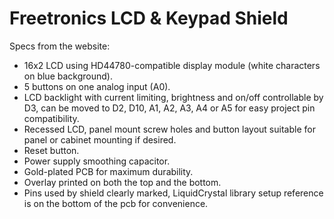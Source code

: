 Freetronics LCD & Keypad Shield
===============================

Specs from the website:
* 16x2 LCD using HD44780-compatible display module (white characters on blue background).
* 5 buttons on one analog input (A0).
* LCD backlight with current limiting, brightness and on/off controllable by D3, can be moved to D2, D10, A1, A2, A3, A4 or A5 for easy project pin compatibility.
* Recessed LCD, panel mount screw holes and button layout suitable for panel or cabinet mounting if desired.
* Reset button.
* Power supply smoothing capacitor.
* Gold-plated PCB for maximum durability.
* Overlay printed on both the top and the bottom.
* Pins used by shield clearly marked, LiquidCrystal library setup reference is on the bottom of the pcb for convenience.